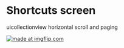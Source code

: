 # Shortcuts screen

uicollectionview horizontal scroll and paging

<a href="https://imgflip.com/gif/325hth"><img src="https://i.imgflip.com/325hth.gif" title="made at imgflip.com"/></a>
